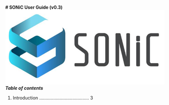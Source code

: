 __# SONiC User Guide (v0.3)__  
![SONiC_Logo](https://github.com/deviprasad80/hello-world/blob/e7d21d2b327edc7903b015171bdcc7a12f14ded8/SONIC_logo.png "SONiC_logo")  
__*Table of contents*__  
1. Introduction ....................................... 3

